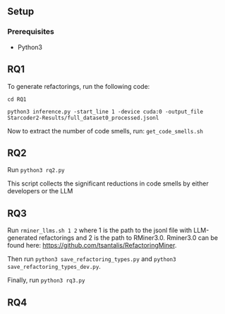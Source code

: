 ## Setup
### Prerequisites
- Python3

## RQ1
To generate refactorings, run the following code:
```
cd RQ1

python3 inference.py -start_line 1 -device cuda:0 -output_file Starcoder2-Results/full_dataset0_processed.jsonl
```

Now to extract the number of code smells, run: `get_code_smells.sh`

## RQ2
Run `python3 rq2.py`

This script collects the significant reductions in code smells by either developers or the LLM

## RQ3
Run `rminer_llms.sh 1 2` where 1 is the path to the jsonl file with LLM-generated refactorings and 2 is the path to RMiner3.0. Rminer3.0 can be found here: https://github.com/tsantalis/RefactoringMiner.

Then run `python3 save_refactoring_types.py` and `python3 save_refactoring_types_dev.py`.

Finally, run `python3 rq3.py`

## RQ4
